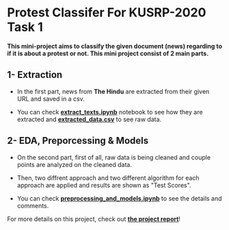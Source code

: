 # Protest Classifer For KUSRP-2020 Task 1

**This mini-project aims to classify the given document (news) regarding to if it is about a protest or not. This mini project consist of 2 main parts.**

## 1- Extraction

- In the first part, news from **The Hindu** are extracted from their given
URL and saved in a csv.

- You can check [**extract_texts.ipynb**](https://github.com/fatihbeyhan/Protest_Classifier/blob/master/extract_texts.ipynb) notebook to see how they are extracted
and [**extracted_data.csv**](https://github.com/fatihbeyhan/Protest_Classifier/blob/master/data/extracted_data.csv) to see raw data.

## 2- EDA, Preporcessing & Models

- On the second part, first of all, raw data is being cleaned and couple points are
analyzed on the cleaned data.

- Then, two diffrent approach and two different algorithm for each
approach are applied and results are shown as "Test Scores".

- You can check [**preprocessing_and_models.ipynb**](https://github.com/fatihbeyhan/Protest_Classifier/blob/master/preprocessing_and_models.ipynb) to see the details and comments.



For more details on this project, check out [**the project report**](https://github.com/fatihbeyhan/ProtestClassifier/tree/master/report)!

